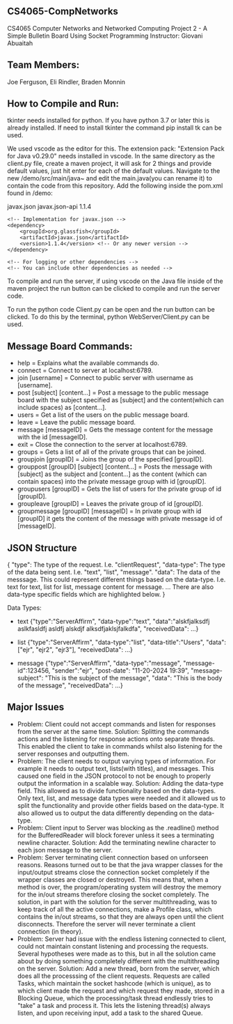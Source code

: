 ## CS4065-CompNetworks
CS4065 Computer Networks and Networked Computing
Project 2 - A Simple Bulletin Board Using Socket Programming
Instructor: Giovani Abuaitah

## Team Members:
Joe Ferguson, Eli Rindler, Braden Monnin

## How to Compile and Run:
tkinter needs installed for python. If you have python 3.7 or later this is already installed. If need to install tkinter
the command pip install tk can be used.

We used vscode as the editor for this. The extension pack: "Extension Pack for Java v0.29.0" needs installed in vscode.
In the same directory as the client.py file, create a maven project, it will ask for 2 things and provide default values, just hit enter for each of the default values.
Navigate to the new /demo/src/main/java~ and edit the main.java(you can rename it) to contain the code from this repository.
Add the following inside the pom.xml found in /demo:

<dependencies>
    <!-- javax.json dependency -->
    <dependency>
        <groupId>javax.json</groupId>
        <artifactId>javax.json-api</artifactId>
        <version>1.1.4</version>  <!-- Or any newer version -->
    </dependency>

    <!-- Implementation for javax.json -->
    <dependency>
        <groupId>org.glassfish</groupId>
        <artifactId>javax.json</artifactId>
        <version>1.1.4</version> <!-- Or any newer version -->
    </dependency>

    <!-- For logging or other dependencies -->
    <!-- You can include other dependencies as needed -->
</dependencies>

To compile and run the server, if using vscode on the Java file inside of the maven project the run button can be clicked to 
compile and run the server code.

To run the python code Client.py can be open and the run button can be clicked. To do this by the terminal, python WebServer/Client.py can be used.


## Message Board Commands:
* help = Explains what the available commands do.
* connect = Connect to server at localhost:6789.
* join [username] = Connect to public server with username as [username].
* post [subject] [content...] = Post a message to the public message board with the subject specified as [subject] and the content(which can include spaces) as [content...].
* users = Get a list of the users on the public message board.
* leave = Leave the public message board.
* message [messageID] = Gets the message content for the message with the id [messageID].
* exit = Close the connection to the server at localhost:6789.
* groups = Gets a list of all of the private groups that can be joined.
* groupjoin [groupID] = Joins the group of the specified [groupID].
* grouppost [groupID] [subject] [content...] = Posts the message with [subject] as the subject and [content...] as the content (which can contain spaces) into the private message group with id [groupID].
* groupusers [groupID] = Gets the list of users for the private group of id [groupID].
* groupleave [groupID] = Leaves the private group of id [groupID].
* groupmessage [groupID] [messageID] = In private group with id [groupID] it gets the content of the message with private message id of [messageID].


## JSON Structure
{
    "type": The type of the request. I.e. "clientRequest",
    "data-type": The type of the data being sent. I.e. "text", "list", "message".
    "data": The data of the messsage. This could represent different things based on the data-type. 
    I.e. text for text, list for list, message content for message.
    ...
    There are also data-type specific fields which are highlighted below.
}

Data Types:
* text
{"type":"ServerAffirm", "data-type":"text", "data":"alskfjalksdfj  aslkfasldfj asldfj alskdjf alksdfjaklsjfalkdfa", "receivedData": ...}

* list
{"type":"ServerAffirm", "data-type":"list", "data-title":"Users", "data":["ejr", "ejr2", "ejr3"], "receivedData": ...}

* message
{"type":"ServerAffirm", "data-type":"message", "message-id":123456, "sender":"ejr", "post-date": "11-20-2024 19:39", "message-subject": "This is the subject of the message", "data": "This is the body of the message", "receivedData": ...}

## Major Issues
* Problem: Client could not accept commands and listen for responses from the server at the same time. Solution: Splitting the commands actions and the listening for response actions onto separate threads. This enabled the client to take in commands whilst also listening for the server responses and outputting them.
* Problem: The client needs to output varying types of information. For example it needs to output text, lists(with titles), and messages. This caused one field in the JSON protocol to not be enough to properly output the information in a scalable way. Solution: Adding the data-type field. This allowed as to divide functionality based on the data-types. Only text, list, and message data types were needed and it allowed us to split the functionality and provide other fields based on the data-type. It also allowed us to output the data differently depending on the data-type.
* Problem: Client input to Server was blocking as the .readline() method for the BufferedReader will block forever unless it sees a terminating newline character. Solution: Add the terminating newline character to each json message to the server.
* Problem: Server terminating client connection based on unforseen reasons. Reasons turned out to be that the java wrapper classes for the input/output streams close the connection socket completely if the wrapper classes are closed or destroyed. This means that, when a method is over, the program/operating system will destroy the memory for the in/out streams therefore closing the socket completely. The solution, in part with the solution for the server multithreading, was to keep track of all the active connections, make a Profile class, which contains the in/out streams, so that they are always open until the client disconnects. Therefore the server will never terminate a client connection (in theory).
* Problem: Server had issue with the endless listening connected to client, could not maintain constant listening and processing the requests. Several hypotheses were made as to this, but in all the solution came about by doing something completely different with the multithreading on the server. Solution: Add a new thread, born from the server, which does all the processsing of the client requests. Requests are called Tasks, which maintain the socket hashcode (which is unique), as to which client made the request and which request they made, stored in a Blocking Queue, which the processing/task thread endlessly tries to "take" a task and process it. This lets the listening thread(s) always listen, and upon receiving input, add a task to the shared Queue.

